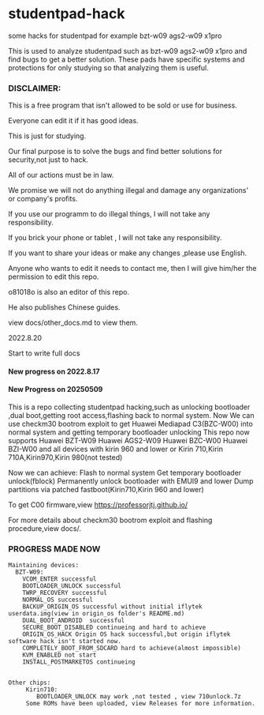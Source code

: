 # studentpad-hack
some hacks for studentpad for example bzt-w09 ags2-w09 x1pro

This is used to analyze studentpad such as bzt-w09 ags2-w09 x1pro and find bugs to get a better solution.
These pads have specific systems and protections for only studying so that analyzing them is useful.

### DISCLAIMER:
  This is a free program that isn't allowed to be sold or use for business.
  
  Everyone can edit it if it has  good ideas.
  
  This is just for studying.
  
  Our final purpose is to solve the bugs and find better solutions for security,not just to hack.
  
  All of our actions must be in law.
  
  We promise we will not do anything illegal and damage any organizations' or company's profits.
  
  If you use our programm to do illegal things, I will not take any responsibility.
  
  If you brick your phone or tablet , I will not take any responsibility.
  
  If you want to share your ideas or make any changes ,please use English.
  
  
  Anyone who wants to edit it needs to contact me, then I will give him/her the permission to edit this repo.
  
  o81018o is also an editor of this repo.
  
  He also publishes Chinese guides.
  
  view docs/other_docs.md to view them.
  
  2022.8.20
  
  Start to write full docs 
  #### New progress on 2022.8.17
  #### New Progress on 20250509
  This is a repo collecting studentpad hacking,such as unlocking bootloader ,dual boot,getting root access,flashing back to normal system.
  Now We can use checkm30 bootrom exploit to get Huawei Mediapad C3(BZC-W00) into normal system and getting temporary bootloader unlocking
  This repo now supports
  Huawei BZT-W09
  Huawei AGS2-W09
  Huawei BZC-W00
  Huawei BZI-W00
  and all devices with kirin 960 and lower
  or Kirin 710,Kirin 710A,Kirin970,Kirin 980(not tested)

  Now we can achieve:
  Flash to normal system 
  Get temporary bootloader unlock(fblock)
  Permanently unlock bootloader with EMUI9 and lower
  Dump partitions via patched fastboot(Kirin710,Kirin 960 and lower)

  To get C00 firmware,view https://professorjtj.github.io/

  For more details about checkm30 bootrom exploit and flashing procedure,view docs/.
  
  ### PROGRESS MADE NOW
    Maintaining devices:
      BZT-W09:
        VCOM_ENTER successful
        BOOTLOADER_UNLOCK successful
        TWRP_RECOVERY successful
        NORMAL_OS successful
        BACKUP_ORIGIN_OS successful without initial iflytek userdata.img(view in origin_os folder's README.md)
        DUAL_BOOT_ANDROID  successful
        SECURE_BOOT_DISABLED continueing and hard to achieve
        ORIGIN_OS_HACK Origin OS hack successful,but origin iflytek software hack isn't started now.
        COMPLETELY_BOOT_FROM_SDCARD hard to achieve(almost impossible)
        KVM_ENABLED not start
        INSTALL_POSTMARKETOS continueing
  
  
    Other chips:
         Kirin710:
            BOOTLOADER_UNLOCK may work ,not tested , view 710unlock.7z
         Some ROMs have been uploaded, view Releases for more information.
   

